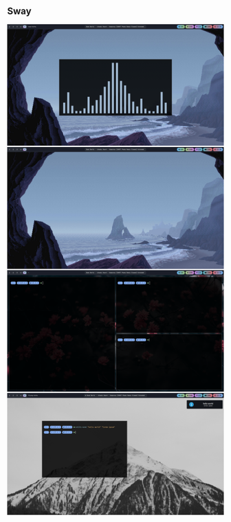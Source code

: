 ## Sway

![Screenshot of my desktop](./assets/screenshot-1.png)
![Screenshot of my desktop](./assets/screenshot-2.png)
![Screenshot of my desktop](./assets/screenshot-3.png)
![Screenshot of my desktop](./assets/screenshot-4.png)
